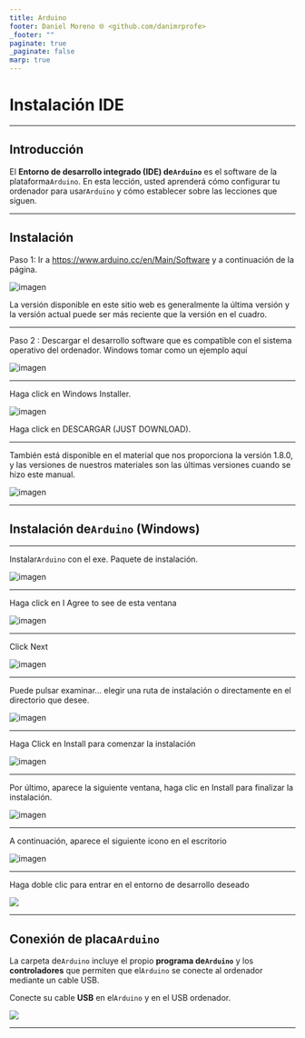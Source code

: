 ```yaml
---
title: Arduino
footer: Daniel Moreno 🌐 <github.com/danimrprofe>
_footer: ""
paginate: true
_paginate: false
marp: true
---
```


# Instalación IDE

---

## Introducción

El **Entorno de desarrollo integrado (IDE) de``Arduino``** es el software de la plataforma``Arduino``. En esta lección, usted aprenderá cómo configurar tu ordenador para usar``Arduino`` y cómo establecer sobre las lecciones que siguen.

---

## Instalación

Paso 1: Ir a https://www.arduino.cc/en/Main/Software y a continuación de la página.

![imagen](media/image6.jpeg)

La versión disponible en este sitio web es generalmente la última versión y la versión actual puede ser más reciente que la versión en el cuadro.

---

Paso 2 : Descargar el desarrollo software que es compatible con el sistema operativo del ordenador. Windows tomar como un ejemplo aquí

![imagen](media/image7.jpeg)

---

Haga click en Windows Installer.

![imagen](media/image8.jpeg)

Haga click en DESCARGAR (JUST DOWNLOAD).

---

También está disponible en el material que nos proporciona la versión 1.8.0, y las versiones de nuestros materiales son las últimas versiones cuando se hizo este manual.

![imagen](media/image9.jpeg)

---

## Instalación de``Arduino`` (Windows)

---

Instalar``Arduino`` con el exe. Paquete de instalación.

![imagen](media/image10.png)

---

Haga click en I Agree to see de esta ventana

![imagen](media/image11.jpeg)

---

Click Next

![imagen](media/image12.jpeg)

---

Puede pulsar examinar... elegir una ruta de instalación o directamente en el directorio que desee.

![imagen](media/image13.jpeg)

---

Haga Click en Install para comenzar la instalación

![imagen](media/image14.jpeg)

---

Por último, aparece la siguiente ventana, haga clic en Install para finalizar la instalación.

![imagen](media/image15.jpeg)

---

A continuación, aparece el siguiente icono en el escritorio

![imagen](media/image16.jpeg)

---

Haga doble clic para entrar en el entorno de desarrollo deseado

![](img/2023-03-09-08-06-00.png)

---

## Conexión de placa``Arduino``

La carpeta de``Arduino`` incluye el propio **programa de``Arduino``** y los **controladores** que permiten que el``Arduino`` se conecte al ordenador mediante un cable USB.

Conecte su cable **USB** en el``Arduino`` y en el USB ordenador.

![](img/2023-03-09-08-09-16.png)

---
